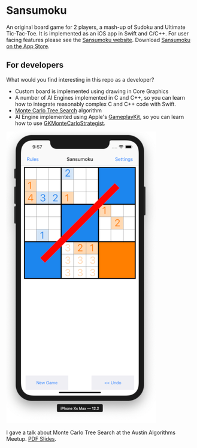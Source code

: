 # Sansumoku

An original board game for 2 players, a mash-up of Sudoku and Ultimate Tic-Tac-Toe. It is implemented as an iOS app in Swift and C/C++. For user facing features please see the [Sansumoku website](https://www.sansumoku.com/). Download [Sansumoku on the App Store](https://apps.apple.com/app/id1458250030).

## For developers

What would you find interesting in this repo as a developer?

- Custom board is implemented using drawing in Core Graphics
- A number of AI Engines implemented in C and C++, so you can learn how to integrate reasonably complex C and C++ code with Swift.
- [Monte Carlo Tree Search](https://en.wikipedia.org/wiki/Monte_Carlo_tree_search) algorithm
- AI Engine implemented using Apple's [GameplayKit](https://developer.apple.com/documentation/gameplaykit),
  so you can learn how to use [GKMonteCarloStrategist](https://developer.apple.com/documentation/gameplaykit/gkmontecarlostrategist).

![Sansumoku screenshot](img/sansumoku.png)

I gave a talk about Monte Carlo Tree Search at the Austin Algorithms Meetup.
[PDF Slides](extra/MonteCarloTreeSearch.pdf).
